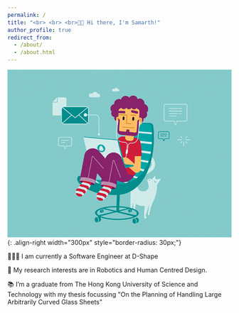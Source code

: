 ```yaml
---
permalink: /
title: "<br> <br> <br>👋🏼 Hi there, I'm Samarth!"
author_profile: true
redirect_from: 
  - /about/
  - /about.html
---
```


![some illustration](/images/cool_guy.gif){: .align-right width="300px" style="border-radius: 30px;"}


👨🏻‍💻 I am currently a Software Engineer at D-Shape 


🔬 My research interests are in Robotics and Human Centred Design. 


📚 I’m a graduate from The Hong Kong University of Science and Technology with my thesis focussing "On the Planning of Handling Large Arbitrarily Curved Glass Sheets"  


